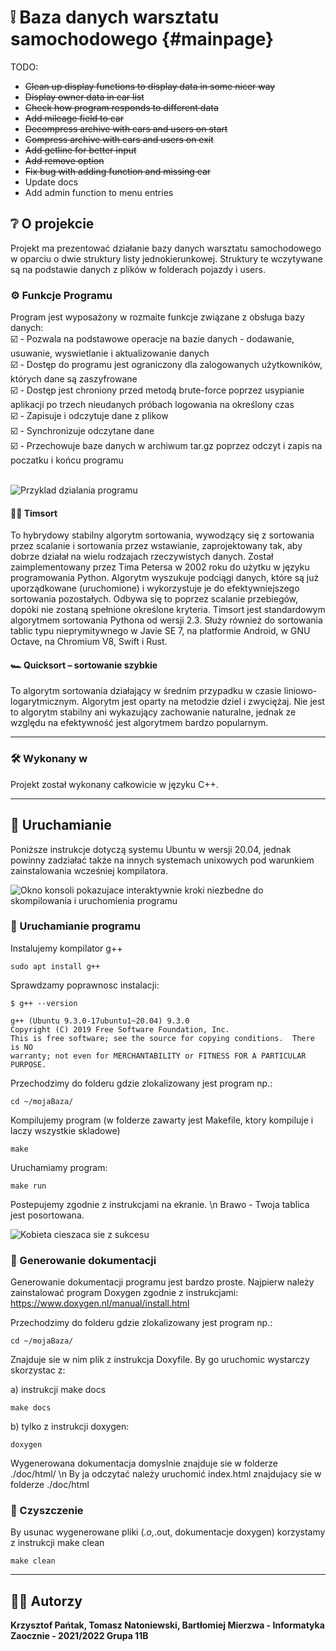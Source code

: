 # ❕ Baza danych warsztatu samochodowego {#mainpage}

TODO:

- ~~Clean up display functions to display data in some nicer way~~
- ~~Display owner data in car list~~
- ~~Check how program responds to different data~~
- ~~Add mileage field to car~~
- ~~Decompress archive with cars and users on start~~
- ~~Compress archive with cars and users on exit~~
- ~~Add getline for better input~~
- ~~Add remove option~~
- ~~Fix bug with adding function and missing car~~
- Update docs
- Add admin function to menu entries


## ❔ O projekcie

Projekt ma prezentować działanie bazy danych warsztatu samochodowego w oparciu o dwie struktury listy jednokierunkowej.
Struktury te wczytywane są na podstawie danych z plików w folderach pojazdy i users.

### ⚙️ Funkcje Programu

Program jest wyposażony w rozmaite funkcje związane z obsługa bazy danych: <br>
☑️ - Pozwala na podstawowe operacje na bazie danych - dodawanie, usuwanie, wyswietlanie i aktualizowanie danych <br>
☑️ - Dostęp do programu jest ograniczony dla zalogowanych użytkowników, których dane są zaszyfrowane <br>
☑️ - Dostęp jest chroniony przed metodą brute-force poprzez usypianie aplikacji po trzech nieudanych próbach logowania na określony czas <br>
☑️ - Zapisuje i odczytuje dane z plikow <br>
☑️ - Synchronizuje odczytane dane <br>
☑️ - Przechowuje baze danych w archiwum tar.gz poprzez odczyt i zapis na poczatku i końcu programu<br>
<br>

![Przyklad dzialania programu](../../img/Demo1.gif)

#### 👨‍💻 Timsort

To hybrydowy stabilny algorytm sortowania, wywodzący się z sortowania przez scalanie i sortowania przez wstawianie, zaprojektowany tak, aby dobrze działał na wielu rodzajach rzeczywistych danych. Został zaimplementowany przez Tima Petersa w 2002 roku do użytku w języku programowania Python. Algorytm wyszukuje podciągi danych, które są już uporządkowane (uruchomione) i wykorzystuje je do efektywniejszego sortowania pozostałych. Odbywa się to poprzez scalanie przebiegów, dopóki nie zostaną spełnione określone kryteria. Timsort jest standardowym algorytmem sortowania Pythona od wersji 2.3. Służy również do sortowania tablic typu nieprymitywnego w Javie SE 7, na platformie Android, w GNU Octave, na Chromium V8, Swift i Rust.

#### 🏎️ Quicksort – sortowanie szybkie

To algorytm sortowania działający w średnim przypadku w czasie liniowo-logarytmicznym. Algorytm jest oparty na metodzie dziel i zwyciężaj. Nie jest to algorytm stabilny ani wykazujący zachowanie naturalne, jednak ze względu na efektywność jest algorytmem bardzo popularnym.

<hr>

### 🛠️ Wykonany w

Projekt został wykonany całkowicie w języku C++.

<hr>

## 🚀 Uruchamianie

Poniższe instrukcje dotyczą systemu Ubuntu w wersji 20.04, jednak powinny zadziałać także na innych systemach unixowych pod warunkiem zainstalowania wcześniej kompilatora.

![Okno konsoli pokazujace interaktywnie kroki niezbedne do skompilowania i uruchomienia programu](../../img/uruchamianie.gif)

### 🔧 Uruchamianie programu

Instalujemy kompilator g++

```console
sudo apt install g++
```

Sprawdzamy poprawnosc instalacji:

```console
$ g++ --version

g++ (Ubuntu 9.3.0-17ubuntu1~20.04) 9.3.0
Copyright (C) 2019 Free Software Foundation, Inc.
This is free software; see the source for copying conditions.  There is NO
warranty; not even for MERCHANTABILITY or FITNESS FOR A PARTICULAR PURPOSE.
```

Przechodzimy do folderu gdzie zlokalizowany jest program np.:

```console
cd ~/mojaBaza/
```

Kompilujemy program (w folderze zawarty jest Makefile, ktory kompiluje i laczy wszystkie skladowe)

```console
make
```

Uruchamiamy program:

```console
make run
```

Postepujemy zgodnie z instrukcjami na ekranie. \n Brawo - Twoja tablica jest posortowana.

![Kobieta cieszaca sie z sukcesu](https://media.giphy.com/media/kefB3xhgryQnpdhtw5/giphy.gif)

### 📄 Generowanie dokumentacji

Generowanie dokumentacji programu jest bardzo proste.
Najpierw należy zainstalować program Doxygen zgodnie z instrukcjami: <https://www.doxygen.nl/manual/install.html>

Przechodzimy do folderu gdzie zlokalizowany jest program np.:

```console
cd ~/mojaBaza/
```

Znajduje sie w nim plik z instrukcja Doxyfile. By go uruchomic wystarczy skorzystac z:

a) instrukcji make docs

```console
make docs
```

b) tylko z instrukcji doxygen:

```console
doxygen
```

Wygenerowana dokumentacja domyslnie znajduje sie w folderze ./doc/html/ \n
By ja odczytać należy uruchomić index.html znajdujacy sie w folderze ./doc/html

### 🧹 Czyszczenie

By usunac wygenerowane pliki (_.o,_.out, dokumentacje doxygen) korzystamy z instrukcji make clean

```console
make clean
```

<hr>

## 👨‍🎓 Autorzy

**Krzysztof Pańtak, Tomasz Natoniewski, Bartłomiej Mierzwa - Informatyka Zaocznie - 2021/2022 Grupa 11B**
